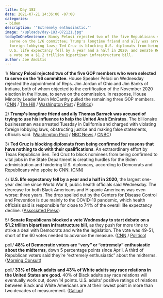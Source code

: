 ```yaml
---
title: Day 183
date: 2021-07-21 14:36:00 -07:00
categories:
- biden
description: '"Extremely enthusiastic."'
image: "/uploads/day-183-072121.jpg"
todayInOneSentence: Nancy Pelosi rejected two of the five Republicans selected to
  serve on the 1/6 committee; Trump's longtime friend and ally was arrested for violating
  foreign lobbying laws; Ted Cruz is blocking U.S. diplomats from being confirmed;
  U.S. life expectancy fell by a year and a half in 2020; and Senate Republicans blocked
  a vote on a $1.2 trillion bipartisan infrastructure bill.
author: Joe Amditis
---
```


1/ **Nancy Pelosi rejected two of the five GOP members who were selected to serve on the 1/6 committee**. House Speaker Pelosi on Wednesday rejected the appointment of Reps. Jim Jordan of Ohio and Jim Banks of Indiana, both of whom objected to the certification of the November 2020 election in the House, to serve on the commission. In response, House Minority Leader Kevin McCarthy pulled the remaining three GOP members. ([CNN](https://www.cnn.com/2021/07/21/politics/nancy-pelosi-rejects-republicans-from-committee/index.html) / [The Hill](https://thehill.com/homenews/house/564122-pelosi-rejects-jordan-banks-for-jan-6-committee) / [Washington Post](https://www.washingtonpost.com/politics/pelosi-mccarthy-jan6-committee/2021/07/21/21722d44-ea41-11eb-84a2-d93bc0b50294_story.html) /  [Politico](https://www.politico.com/news/2021/07/21/pelosi-vetoes-banks-jordan-for-jan-6-select-committee-500424))

2/ **Trump's longtime friend and ally Thomas Barrack was accused of trying to use his influence to help the United Arab Emirates**. The billionaire businessman was arrested Tuesday in California and charged with violating foreign lobbying laws, obstructing justice and making false statements, officials said. ([Washington Post](https://www.washingtonpost.com/politics/thomas-barrack-indictment-trump/2021/07/20/d40b64f0-e985-11eb-84a2-d93bc0b50294_story.html) / [NBC News](https://www.nbcnews.com/politics/politics-news/thomas-barrack-trump-s-inaugural-committee-chair-arrested-federal-charges-n1274533) / [CNBC](https://www.cnbc.com/2021/07/20/thomas-barrack-chairman-of-trump-2017-inaugural-fund-arrested-on-federal-charge.html))

3/ **Ted Cruz is blocking diplomats from being confirmed for reasons that have nothing to do with their qualifications**. An extraordinary effort by Texas Republican Sen. Ted Cruz to block nominees from being confirmed to vital jobs in the State Department is creating hurdles for the Biden administration and hindering U.S. diplomacy, according to Democrats and Republicans who spoke to CNN. ([CNN](https://www.cnn.com/2021/07/21/politics/cruz-state-department-nominations/index.html))

4/ **U.S. life expectancy fell by a year and a half in 2020**, the largest one-year decline since World War II, public health officials said Wednesday. The decrease for both Black Americans and Hispanic Americans was even worse: three years. The drop spelled out by the Centers for Disease Control and Prevention is due mainly to the COVID-19 pandemic, which health officials said is responsible for close to 74% of the overall life expectancy decline. ([Associated Press](https://apnews.com/article/science-health-coronavirus-pandemic-fac0863b8c252d21d6f6a22a2e3eab86))

5/ **Senate Republicans blocked a vote Wednesday to start debate on a $1.2 trillion bipartisan infrastructure bill**, as they push for more time to strike a deal with Democrats and write the legislation. The vote was 49-51, short of the 60 votes needed to advance the measure. ([CNN](https://www.cnn.com/2021/07/21/politics/senate-vote-bipartisan-infrastructure-plan/index.html) / [Politico](https://www.politico.com/news/2021/07/21/congress-bipartisan-infrastructure-deal-500408))

poll/ **48% of Democratic voters are “very” or “extremely” enthusiastic about the midterms**, down 5 percentage points since April. A third of Republican voters said they’re “extremely enthusiastic” about the midterms. ([Morning Consult](https://morningconsult.com/2021/07/21/voter-enthusiasm-midterms-polling/))

poll/ **33% of Black adults and 43% of White adults say race relations in the United States are good.** 40% of Black adults say race relations will eventually work out, down 14 points. U.S. adults' positive ratings of relations between Black and White Americans are at their lowest point in more than two decades of measurement. ([Gallup](https://news.gallup.com/poll/352457/ratings-black-white-relations-new-low.aspx))
